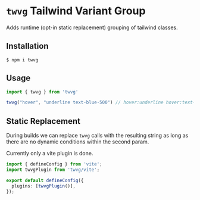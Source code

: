 # `twvg` Tailwind Variant Group

Adds runtime (opt-in static replacement) grouping of tailwind classes.

## Installation

```
$ npm i twvg
```

## Usage

```ts
import { twvg } from 'twvg'

twvg("hover", "underline text-blue-500") // hover:underline hover:text-blue-500
```

## Static Replacement

During builds we can replace `twvg` calls with the resulting string as long as there are no dynamic conditions within the second param.

Currently only a vite plugin is done.

```ts
import { defineConfig } from 'vite';
import twvgPlugin from 'twvg/vite';

export default defineConfig({
  plugins: [twvgPlugin()],
});
```
